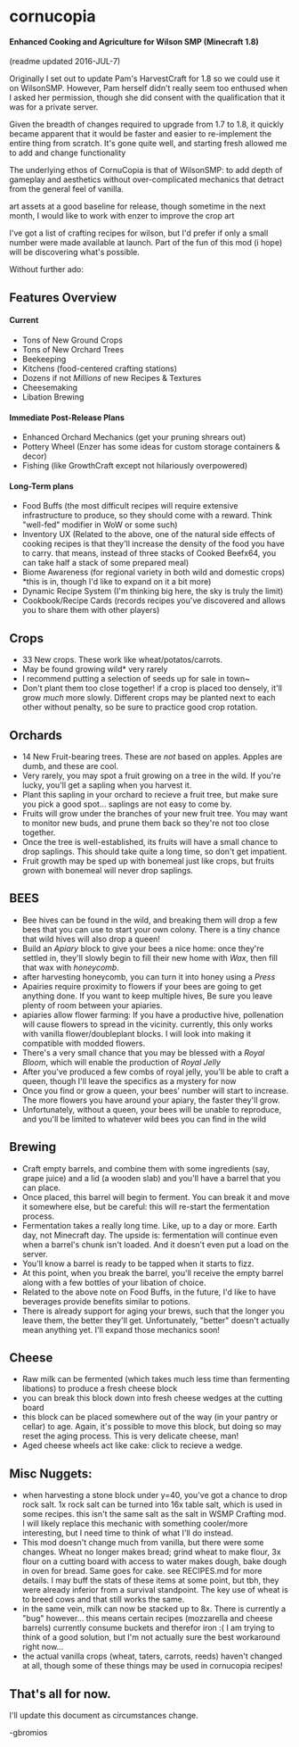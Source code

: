 # cornucopia
#### Enhanced Cooking and Agriculture for Wilson SMP (Minecraft 1.8)

(readme updated 2016-JUL-7)

Originally I set out to update Pam's HarvestCraft for 1.8 so we could use it on WilsonSMP. However, Pam herself didn't really seem too enthused when I asked her permission, though she did consent with the qualification that it was for a private server.

Given the breadth of changes required to upgrade from 1.7 to 1.8, it quickly became apparent that it would be faster and easier to re-implement the entire thing from scratch. It's gone quite well, and starting fresh allowed me to add and change functionality 

The underlying ethos of CornuCopia is that of WilsonSMP: to add depth of gameplay and aesthetics without over-complicated mechanics that detract from the general feel of vanilla.

art assets at a good baseline for release, though sometime in the next month, I would like to work with enzer to improve the crop art

I've got a list of crafting recipes for wilson, but I'd prefer if only a small number were made available at launch. Part of the fun of this mod (i hope) will be discovering what's possible.

Without further ado:

## Features Overview

#### Current
 - Tons of New Ground Crops
 - Tons of New Orchard Trees
 - Beekeeping
 - Kitchens (food-centered crafting stations)
 - Dozens if not *Millions* of new Recipes & Textures
 - Cheesemaking
 - Libation Brewing

#### Immediate Post-Release Plans
 - Enhanced Orchard Mechanics (get your pruning shrears out)
 - Pottery Wheel (Enzer has some ideas for custom storage containers & decor)
 - Fishing (like GrowthCraft except not hilariously overpowered)

#### Long-Term plans
 - Food Buffs (the most difficult recipes will require extensive infrastructure to produce, so they should come with a reward. Think "well-fed" modifier in WoW or some such)
 - Inventory UX (Related to the above, one of the natural side effects of cooking recipes is that they'll increase the density of the food you have to carry. that means, instead of three stacks of Cooked Beefx64, you can take half a stack of some prepared meal)
 - Biome Awareness (for regional variety in both wild and domestic crops) *this is in, though I'd like to expand on it a bit more)
 - Dynamic Recipe System (I'm thinking big here, the sky is truly the limit)
 - Cookbook/Recipe Cards (records recipes you've discovered and allows you to share them with other players)

## Crops
 - 33 New crops. These work like wheat/potatos/carrots.
 - May be found growing wild* very rarely
 - I recommend putting a selection of seeds up for sale in town~
 - Don't plant them too close together! if a crop is placed too densely, it'll grow *much* more slowly. Different crops may be planted next to each other without penalty, so be sure to practice good crop rotation.

## Orchards
 - 14 New Fruit-bearing trees. These are *not* based on apples. Apples are dumb, and these are cool.
 - Very rarely, you may spot a fruit growing on a tree in the wild. If you're lucky, you'll get a sapling when you harvest it.
 - Plant this sapling in your orchard to recieve a fruit tree, but make sure you pick a good spot... saplings are not easy to come by.
 - Fruits will grow under the branches of your new fruit tree. You may want to monitor new buds, and prune them back so they're not too close together.
 - Once the tree is well-established, its fruits will have a small chance to drop saplings. This should take quite a long time, so don't get impatient.
 - Fruit growth may be sped up with bonemeal just like crops, but fruits grown with bonemeal will never drop saplings.

## BEES
 - Bee hives can be found in the wild, and breaking them will drop a few bees that you can use to start your own colony. There is a tiny chance that wild hives will also drop a queen!
 - Build an *Apiary* block to give your bees a nice home: once they're settled in, they'll slowly begin to fill their new home with *Wax*, then fill that wax with *honeycomb*.
 - after harvesting honeycomb, you can turn it into honey using a *Press*
 - Apairies require proximity to flowers if your bees are going to get anything done. If you want to keep multiple hives, Be sure you leave plenty of room between your apiaries.
 - apiaries allow flower farming: If you have a productive hive, pollenation will cause flowers to spread in the vicinity. currently, this only works with vanilla flower/doubleplant blocks. I will look into making it compatible with modded flowers.
 - There's a very small chance that you may be blessed with a *Royal Bloom*, which will enable the production of *Royal Jelly*
 - After you've produced a few combs of royal jelly, you'll be able to craft a queen, though I'll leave the specifics as a mystery for now
 - Once you find or grow a queen, your bees' number will start to increase. The more flowers you have around your apiary, the faster they'll grow.
 - Unfortunately, without a queen, your bees will be unable to reproduce, and you'll be limited to whatever wild bees you can find in the wild

## Brewing
 - Craft empty barrels, and combine them with some ingredients (say, grape juice) and a lid (a wooden slab) and you'll have a barrel that you can place.
 - Once placed, this barrel will begin to ferment. You can break it and move it somewhere else, but be careful: this will re-start the fermentation process.
 - Fermentation takes a really long time. Like, up to a day or more. Earth day, not Minecraft day. The upside is: fermentation will continue even when a barrel's chunk isn't loaded. And it doesn't even put a load on the server.
 - You'll know a barrel is ready to be tapped when it starts to fizz.
 - At this point, when you break the barrel, you'll receive the empty barrel along with a few bottles of your libation of choice.
 - Related to the above note on Food Buffs, in the future, I'd like to have beverages provide benefits similar to potions.
 - There is already support for aging your brews, such that the longer you leave them, the better they'll get. Unfortunately, "better" doesn't actually mean anything yet. I'll expand those mechanics soon!
 
## Cheese 
 - Raw milk can be fermented (which takes much less time than fermenting libations) to produce a fresh cheese block
 - you can break this block down into fresh cheese wedges at the cutting board
  - this block can be placed somewhere out of the way (in your pantry or cellar) to age. Again, it's possible to move this block, but doing so may reset the aging process. This is very delicate cheese, man!
 - Aged cheese wheels act like cake: click to recieve a wedge.

## Misc Nuggets:
 - when harvesting a stone block under y=40, you've got a chance to drop rock salt. 1x rock salt can be turned into 16x table salt, which is used in some recipes. this isn't the same salt as the salt in WSMP Crafting mod. I will likely replace this mechanic with something cooler/more interesting, but I need time to think of what I'll do instead.
 - This mod doesn't change much from vanilla, but there were some changes. Wheat no longer makes bread; grind wheat to make flour, 3x flour on a cutting board with access to water makes dough, bake dough in oven for bread. Same goes for cake. see RECIPES.md for more details. I may buff the stats of these items at some point, but tbh, they were already inferior from a survival standpoint. The key use of wheat is to breed cows and that still works the same.
 - in the same vein, milk can now be stacked up to 8x. There is currently a "bug" however... this means certain recipes (mozzarella and cheese barrels) currently consume buckets and therefor iron :( I am trying to think of a good solution, but I'm not actually sure the best workaround right now...
 - the actual vanilla crops (wheat, taters, carrots, reeds) haven't changed at all, though some of these things may be used in cornucopia recipes!
  
## That's all for now.

I'll update this document as circumstances change.

-gbromios
